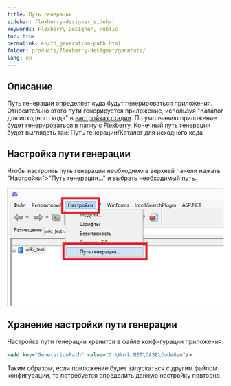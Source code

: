 ```yaml
---
title: Путь генерации
sidebar: flexberry-designer_sidebar
keywords: Flexberry Designer, Public
toc: true
permalink: en/fd_generation-path.html
folder: products/flexberry-designer/generate/
lang: en
---
```



## Описание

Путь генерации определяет куда будут генерироваться приложения. Относительно этого пути генерируется приложение, используя "Каталог для исходного кода" в [настройках стадии](fd_project-customization.html). По умолчанию приложение будет генерироваться в папку с Flexberry. Конечный путь генерации будет выглядеть так: 
Путь генерации/Каталог для исходного кода

## Настройка пути генерации

Чтобы настроить путь генерации необходимо в верхней панели нажать "Настройки">"Путь генерации..." и выбрать необходимый путь.

![](/images/pages/products/flexberry-designer/generate/generation-path-setup.png)

## Хранение настройки пути генерации

Настройка пути генерации хранится в файле конфигурации приложения.

```xml
<add key="GenerationPath" value="C:\Work.NET\CASE\CodeGen"/>
```
Таким образом, если приложение будет запускаться с другим файлом конфигурации, то потребуется определить данную настройку повторно.
 